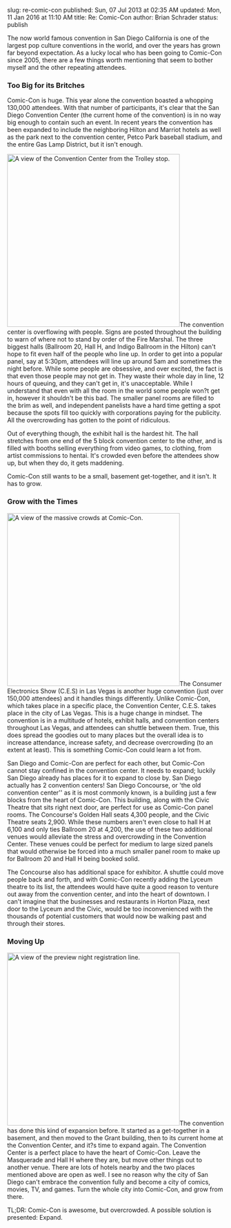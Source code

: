 slug: re-comic-con
published: Sun, 07 Jul 2013 at 02:35 AM
updated: Mon, 11 Jan 2016 at 11:10 AM
title: Re: Comic-Con
author: Brian Schrader
status: publish

The now world famous convention in San Diego California is one of the largest pop culture conventions in the world, and over the years has grown far beyond expectation. As a lucky local who has been going to Comic-Con since 2005, there are a few things worth mentioning that seem to bother myself and the other repeating attendees.

<h3> Too Big for its Britches</h3>Comic-Con is huge. This year alone the convention boasted a whopping 130,000 attendees. With that number of participants, it's clear that the San Diego Convention Center (the current home of the convention) is in no way big enough to contain such an event. In recent years the convention has been expanded to include the neighboring Hilton and Marriot hotels as well as the park next to the convention center, Petco Park baseball stadium, and the entire Gas Lamp District, but it isn't enough. 

<img src="http://images.biteofanapple.com/blog/comic-con-line.jpg" class="body-image-right" width="400px" alt="A view of the Convention Center from the Trolley stop.">The convention center is overflowing with people. Signs are posted throughout the building to warn of where not to stand by order of the Fire Marshal. The three biggest halls (Ballroom 20, Hall H, and Indigo Ballroom in the Hilton) can't hope to fit even half of the people who line up. In order to get into a popular panel, say at 5:30pm, attendees will line up around 5am and sometimes the night before. While some people are obsessive, and over excited, the fact is that even those people may not get in. They waste their whole day in line, 12 hours of queuing, and they can't get in, it's unacceptable. While I understand that even with all the room in the world some people won?t get in, however it shouldn't be this bad.  The smaller panel rooms are filled to the brim as well, and independent panelists have a hard time getting a spot because the spots fill too quickly with corporations paying for the publicity. All the overcrowding has gotten to the point of ridiculous. 

Out of everything though, the exhibit hall is the hardest hit. The hall stretches from one end of the 5 block convention center to the other, and is filled with booths selling everything from video games, to clothing, from artist commissions to hentai. It's crowded even before the attendees show up, but when they do, it gets maddening. 

Comic-Con still wants to be a small, basement get-together, and it isn't. It has to grow.</p><h3>Grow with the Times</h3><img src="http://images.biteofanapple.com/blog/comic-con-crowd.jpg" class="body-image-right" width="400px" alt="A view of the massive crowds at Comic-Con.">The Consumer Electronics Show (C.E.S) in Las Vegas is another huge convention (just over 150,000 attendees) and it handles things differently. Unlike Comic-Con, which takes place in a specific place, the Convention Center, C.E.S. takes place in the city of Las Vegas. This is a huge change in mindset. The convention is in a multitude of hotels, exhibit halls, and convention centers throughout Las Vegas, and attendees can shuttle between them. True, this does spread the goodies out to many places but the overall idea is to increase attendance, increase safety, and decrease overcrowding (to an extent at least). This is something Comic-Con could learn a lot from.

San Diego and Comic-Con are perfect for each other, but Comic-Con cannot stay confined in the convention center. It needs to expand; luckily San Diego already has places for it to expand to close by. San Diego actually has 2 convention centers! San Diego Concourse, or 'the old convention center'' as it is most commonly known, is a building just a few blocks from the heart of Comic-Con. This building, along with the Civic Theatre that sits right next door, are perfect for use as Comic-Con panel rooms. The Concourse's Golden Hall seats 4,300 people, and the Civic Theatre seats 2,900. While these numbers aren't even close to hall H at 6,100 and only ties Ballroom 20 at 4,200, the use of these two additional venues would alleviate the stress and overcrowding in the Convention Center. These venues could be perfect for medium to large sized panels that would otherwise be forced into a much smaller panel room to make up for Ballroom 20 and Hall H being booked solid.

The Concourse also has additional space for exhibitor. A shuttle could move people back and forth, and with Comic-Con recently adding the Lyceum theatre to its list, the attendees would have quite a good reason to venture out away from the convention center, and into the heart of downtown. I can't imagine that the businesses and restaurants in Horton Plaza, next door to the Lyceum and the Civic, would be too inconvenienced with the thousands of potential customers that would now be walking past and through their stores.

<h3>Moving Up</h3><img src="http://images.biteofanapple.com/blog/SD-convention-center.jpg" class="body-image-right" width="400px" alt="A view of the preview night registration line.">The convention has done this kind of expansion before. It started as a get-together in a basement, and then moved to the Grant building, then to its current home at the Convention Center, and it?s time to expand again. The Convention Center is a perfect place to have the heart of Comic-Con. Leave the Masquerade and Hall H where they are, but move other things out to another venue. There are lots of hotels nearby and the two places mentioned above are open as well. I see no reason why the city of San Diego can't embrace the convention fully and become a city of comics, movies, TV, and games. Turn the whole city into Comic-Con, and grow from there.

TL;DR: Comic-Con is awesome, but overcrowded. A possible solution is presented: Expand.
